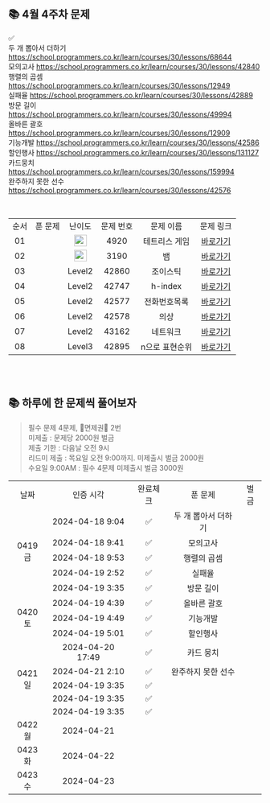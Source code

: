 ## 📚 4월 4주차 문제
✅  
두 개 뽑아서 더하기  https://school.programmers.co.kr/learn/courses/30/lessons/68644  
모의고사  https://school.programmers.co.kr/learn/courses/30/lessons/42840  
행렬의 곱셈  https://school.programmers.co.kr/learn/courses/30/lessons/12949   
실패율  https://school.programmers.co.kr/learn/courses/30/lessons/42889  
방문 길이 https://school.programmers.co.kr/learn/courses/30/lessons/49994  
올바른 괄호  https://school.programmers.co.kr/learn/courses/30/lessons/12909  
기능개발  https://school.programmers.co.kr/learn/courses/30/lessons/42586  
할인행사  https://school.programmers.co.kr/learn/courses/30/lessons/131127  
카드뭉치  https://school.programmers.co.kr/learn/courses/30/lessons/159994  
완주하지 못한 선수  https://school.programmers.co.kr/learn/courses/30/lessons/42576  


<br/>
<table>
  <tr>
    <td align="center">순서</td>
    <td align="center">푼 문제</td>
    <td align="center">난이도</td>
    <td align="center">문제 번호</td>
    <td align="center">문제 이름</td>
    <td align="center">문제 링크</td>
  </tr>
    <tr>
    <td align="center">01</td>
    <td align="center"></td>
    <td align="center"><img height="23px" width="25px" src="https://d2gd6pc034wcta.cloudfront.net/tier/12.svg"></td>
    <td align="center">4920</td>
    <td align="center">테트리스 게임</td>
    <td align="center"><a href="https://www.acmicpc.net/problem/4920">바로가기</a></td>
  </tr>
    <tr>
    <td align="center">02</td>
    <td align="center"></td>
    <td align="center"><img height="23px" width="25px" src="https://d2gd6pc034wcta.cloudfront.net/tier/12.svg"></td>
    <td align="center">3190</td>
    <td align="center">뱀</td>
    <td align="center"><a href="https://www.acmicpc.net/problem/3190">바로가기</a></td>
  </tr>
      <tr>
    <td align="center">03</td>
    <td align="center"></td>
    <td align="center">Level2</td>
    <td align="center">42860</td>
    <td align="center">조이스틱</td>
    <td align="center"><a href="https://school.programmers.co.kr/learn/courses/30/lessons/42860">바로가기</a></td>
  </tr>
   <tr>
    <td align="center">04</td>
    <td align="center"></td>
    <td align="center">Level2</td>
    <td align="center">42747</td>
    <td align="center">h-index</td>
    <td align="center"><a href="https://school.programmers.co.kr/learn/courses/30/lessons/42747">바로가기</a></td>
  </tr>
  <tr>
    <td align="center">05</td>
    <td align="center"></td>
    <td align="center">Level2</td>
    <td align="center">42577</td>
    <td align="center">전화번호목록</td>
    <td align="center"><a href="https://school.programmers.co.kr/learn/courses/30/lessons/42577">바로가기</a></td>
  </tr>
  <tr>
    <td align="center">06</td>
    <td align="center"></td>
    <td align="center">Level2</td>
    <td align="center">42578</td>
    <td align="center">의상</td>
    <td align="center"><a href="https://school.programmers.co.kr/learn/courses/30/lessons/42578">바로가기</a></td>
  </tr>
    <tr>
    <td align="center">07</td>
    <td align="center"></td>
    <td align="center">Level2</td>
    <td align="center">43162</td>
    <td align="center">네트워크</td>
    <td align="center"><a href="https://school.programmers.co.kr/learn/courses/30/lessons/43162">바로가기</a></td>
  </tr>
    <tr>
    <td align="center">08</td>
    <td align="center"></td>
    <td align="center">Level3</td>
    <td align="center">42895</td>
    <td align="center">n으로 표현순위</td>
    <td align="center"><a href="https://school.programmers.co.kr/learn/courses/30/lessons/42895">바로가기</a></td>
  </tr>
</table>
<br/><br/>

## 📚 하루에 한 문제씩 풀어보자
>필수 문제 4문제, 🌟면제권🌟 2번 <br>
미제출 : 문제당 2000원 벌금<br>
제출 기한 : 다음날 오전 9시 <br>
리드미 제출 : 목요일 오전 9:00까지. 미제출시 벌금 2000원 <br>
수요일 9:00AM : 필수 4문제 미제출시 벌금 3000원 <br>

<table>
  <tr>
    <td align="center">날짜</td>
    <td align="center">인증 시각</td>
    <td align="center">완료체크</td>
    <td align="center">푼 문제</td>
    <td align="center">벌금</td>
  </tr>
  <tr>
    <td align="center" rowspan="5">0419 금</td>
    <td align="center">2024-04-18 9:04</td>
    <td align="center">✅</td>
    <td align="center">두 개 뽑아서 더하기</td>
    <td align="center"></td>
  </tr>
  <tr>
    <td align="center">2024-04-18 9:41</td>
    <td align="center">✅</td>
    <td align="center">모의고사</td>
    <td align="center"></td>
  </tr>
    <tr>
    <td align="center">2024-04-18 9:53</td>
    <td align="center">✅</td>
    <td align="center">행렬의 곱셈</td>
    <td align="center"></td>
  </tr>
      <tr>
    <td align="center">2024-04-19 2:52</td>
    <td align="center">✅</td>
    <td align="center">실패율</td>
    <td align="center"></td>
  </tr>
      <tr>
    <td align="center">2024-04-19 3:35</td>
    <td align="center">✅</td>
    <td align="center">방문 길이</td>
    <td align="center"></td>
  </tr>
    <tr>
    <td align="center" rowspan="3">0420 토</td>
    <td align="center">2024-04-19 4:39</td>
    <td align="center">✅</td>
    <td align="center">올바른 괄호</td>
    <td align="center"></td>
  </tr>
        <tr>
    <td align="center">2024-04-19 4:49</td>
    <td align="center">✅</td>
    <td align="center">기능개발</td>
    <td align="center"></td>
  </tr>
  <tr>
    <td align="center">2024-04-19 5:01</td>
    <td align="center">✅</td>
    <td align="center">할인행사</td>
    <td align="center"></td>
  </tr>
   <tr>
    <td align="center" rowspan="5">0421 일</td>
    <td align="center">2024-04-20 17:49</td>
    <td align="center">✅</td>
    <td align="center">카드 뭉치</td>
    <td align="center"></td>
  </tr>
      <tr>
    <td align="center">2024-04-21 2:10</td>
    <td align="center">✅</td>
    <td align="center">완주하지 못한 선수</td>
    <td align="center"></td>
  </tr>
    <tr>
    <td align="center">2024-04-19 3:35</td>
    <td align="center">✅</td>
    <td align="center"></td>
    <td align="center"></td>
  </tr>
        <tr>
    <td align="center">2024-04-19 3:35</td>
    <td align="center">✅</td>
    <td align="center"></td>
    <td align="center"></td>
  </tr>
    <tr>
    <td align="center">2024-04-19 3:35</td>
    <td align="center">✅</td>
    <td align="center"></td>
    <td align="center"></td>
  </tr>
  <tr>
    <td align="center">0422 월</td>
    <td align="center">2024-04-21</td>
    <td align="center"></td>
    <td align="center"></td>
    <td align="center"></td>
  </tr>
  <tr>
    <td align="center">0423 화</td>
    <td align="center">2024-04-22</td>
    <td align="center"></td>
    <td align="center"></td>
    <td align="center"></td>
  </tr>
  <tr>
    <td align="center">0423 수</td>
    <td align="center">2024-04-23</td>
    <td align="center"></td>
    <td align="center"></td>
    <td align="center"></td>
  </tr>
</table>
